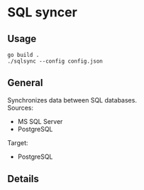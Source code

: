 # SQL syncer

## Usage

`go build .`  
`./sqlsync --config config.json`

## General

Synchronizes data between SQL databases.  
Sources:  
  - MS SQL Server
  - PostgreSQL

Target:  
  - PostgreSQL

## Details
